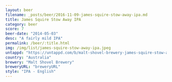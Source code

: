 ```yaml
---
layout: beer
filename: _posts/beer/2016-11-09-james-squire-stow-away-ipa.md
title: James Squire Stow Away IPA
category: beer
score: 7
beer-date: "2014-05-03"
desc: "A fairly mild IPA"
permalink: /beer/:title.html
img: /img/list/james-squire-stow-away-ipa.jpeg
untappd: "https://untappd.com/b/malt-shovel-brewery-james-squire-stow-away-ipa/1904"
country: "Australia"
brewery: "Malt Shovel Brewery"
breweryURL: "breweryURL"
style: "IPA - English"
---
```

